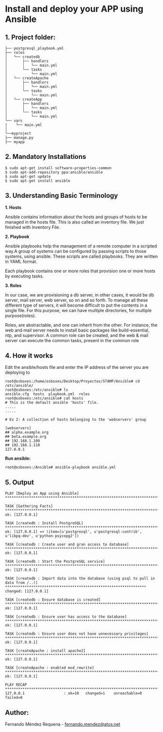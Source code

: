 
# Install and deploy your APP using Ansible


## 1. Project folder:

```
├── postgresql_playbook.yml
├── roles
│   └── createdb
│       ├── handlers
│       │   └── main.yml
│       └── tasks
│           └── main.yml
│   └── createApache
│       ├── handlers
│       │   └── main.yml
│       └── tasks
│           └── main.yml
│   └── createApp
│       ├── handlers
│       │   └── main.yml
│       └── tasks
│           └── main.yml
└── vars
|    └── main.yml
│ 
└──myproject
├── manage.py
├── myapp

```

## 2. Mandatory Installations 

```
$ sudo apt-get install software-properties-common
$ sudo apt-add-repository ppa:ansible/ansible
$ sudo apt-get update
$ sudo apt-get install ansible
```

## 3. Understanding Basic Terminology

**1. Hosts**

Ansible contains information about the hosts and groups of hosts to be managed in the hosts file. This is also called an inventory file. We just finished with Inventory File.


**2. Playbook**

Ansible playbooks help the management of a remote computer in a scripted way.A group of systems can be configured by passing scripts to those systems, using ansible. These scripts are called playbooks. They are written in YAML format.

Each playbook contains one or more roles that provision one or more hosts by executing tasks.


**3. Roles**

In our case, we are provisioning a db server, in other cases, it would be db server, mail server, web server, so on and so forth. To manage all these different type of servers, it will become difficult to put the contents in a single file. For this purpose, we can have multiple directories, for multiple purpose(roles).

Roles, are abstractable, and one can inherit from the other. For instance, the web and mail server needs to install basic packages like build-essential, ntp, and supervisor. A common role can be created, and the web & mail server can execute the common tasks, present in the common role

## 4. How it works


Edit the ansible/hosts file and enter the IP address of the server you are deploying to

```
root@osboxes:/home/osboxes/Desktop/Proyectos/STAMP/Ansible# cd /etc/ansible/
root@osboxes:/etc/ansible# ls
ansible.cfg  hosts  playbook.yml  roles
root@osboxes:/etc/ansible# cat hosts 
# This is the default ansible 'hosts' file.
.....
.....

# Ex 2: A collection of hosts belonging to the 'webservers' group

[webservers]
## alpha.example.org
## beta.example.org
## 192.168.1.100
## 192.168.1.110
127.0.0.1

```
**Run ansible:**

```
root@osboxes:/Ansible# ansible-playbook ansible.yml

```

## 5. Output

```
PLAY [Deploy an App using Ansible] ********************************************************************************************************************

TASK [Gathering Facts] ********************************************************************************************************************************
ok: [127.0.0.1]

TASK [createdb : Install PostgreSQL] ******************************************************************************************************************
ok: [127.0.0.1] => (item=[u'postgresql', u'postgresql-contrib', u'libpq-dev', u'python-psycopg2'])

TASK [createdb : Create user and gran access to database] *********************************************************************************************
ok: [127.0.0.1]

TASK [createdb : Start the PostgreSQL service] ********************************************************************************************************
ok: [127.0.0.1]

TASK [createdb : Import data into the database (using psql to pull in data from /..)] *****************************************************************
changed: [127.0.0.1]

TASK [createdb : Ensure database is created] **********************************************************************************************************
ok: [127.0.0.1]

TASK [createdb : Ensure user has access to the database] **********************************************************************************************
ok: [127.0.0.1]

TASK [createdb : Ensure user does not have unnecessary privileges] ************************************************************************************
ok: [127.0.0.1]

TASK [createApache : install apache2] *****************************************************************************************************************
ok: [127.0.0.1]

TASK [createApache : enabled mod_rewrite] *************************************************************************************************************
ok: [127.0.0.1]

PLAY RECAP ********************************************************************************************************************************************
127.0.0.1                  : ok=10   changed=1    unreachable=0    failed=0   
```

## Author:

Fernando Méndez Requena - fernando.mendez@atos.net
